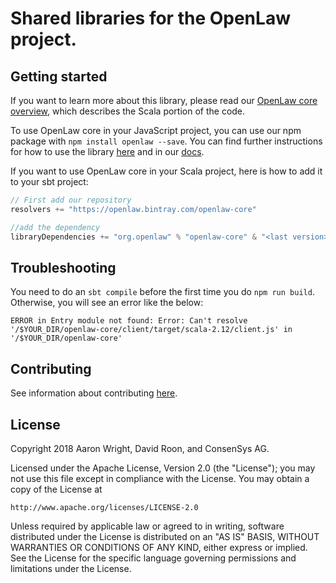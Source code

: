 # Shared libraries for the OpenLaw project.

## Getting started
If you want to learn more about this library, please read our [OpenLaw core overview](CORE.md), which describes the Scala portion of the code.

To use OpenLaw core in your JavaScript project, you can use our npm package with 
`npm install openlaw --save`. You can find further instructions for how to use the library [here](npm.README.md) and in our [docs](https://docs.openlaw.io).

If you want to use OpenLaw core in your Scala project, here is how to add it to your sbt project:

```scala
// First add our repository 
resolvers += "https://openlaw.bintray.com/openlaw-core"

//add the dependency
libraryDependencies += "org.openlaw" % "openlaw-core" & "<last version>"

```

## Troubleshooting 

You need to do an `sbt compile` before the first time you do `npm run build`. Otherwise, you will see an error like the below:

```
ERROR in Entry module not found: Error: Can't resolve '/$YOUR_DIR/openlaw-core/client/target/scala-2.12/client.js' in '/$YOUR_DIR/openlaw-core'
```

## Contributing 
See information about contributing [here](CONTRIBUTING.md).

## License

Copyright 2018 Aaron Wright, David Roon, and ConsenSys AG.

Licensed under the Apache License, Version 2.0 (the "License");
you may not use this file except in compliance with the License.
You may obtain a copy of the License at

    http://www.apache.org/licenses/LICENSE-2.0

Unless required by applicable law or agreed to in writing, software
distributed under the License is distributed on an "AS IS" BASIS,
WITHOUT WARRANTIES OR CONDITIONS OF ANY KIND, either express or implied.
See the License for the specific language governing permissions and
limitations under the License.
